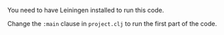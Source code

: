 You need to have Leiningen installed to run this code.

Change the `:main` clause in `project.clj` to run the first part of the code.
